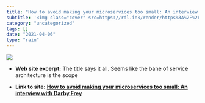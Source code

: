 ```yaml
---
title: "How to avoid making your microservices too small: An interview with Darby Frey"
subtitle: '<img class="cover" src=https://rdl.ink/render/https%3A%2F%2Fhackernoon.com%2Fhow-to-avoid-making-you...'
category: "uncategorized"
tags: []
date: "2021-04-06"
type: "rain"
---
```

<img class="cover" src=https://rdl.ink/render/https%3A%2F%2Fhackernoon.com%2Fhow-to-avoid-making-your-microservices-too-small-an-interview-with-darby-frey-3eda7c5f5721%3Fsource%3DuserActivityShare-d383785221d0-1523797556>



* **Web site excerpt:** The title says it all. Seems like the bane of service architecture is the scope

* **Link to site:** **[How to avoid making your microservices too small: An interview with Darby Frey](https://hackernoon.com/how-to-avoid-making-your-microservices-too-small-an-interview-with-darby-frey-3eda7c5f5721?source=userActivityShare-d383785221d0-1523797556)**